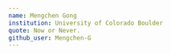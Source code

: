 ```yaml
---
name: Mengchen Gong
institution: University of Colorado Boulder
quote: Now or Never.
github_user: Mengchen-G
---
```

